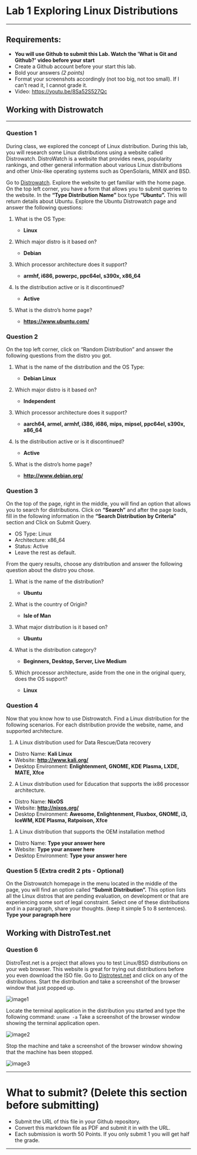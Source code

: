 # Lab 1 Exploring Linux Distributions
---
## Requirements:
* **You will use Github to submit this Lab. Watch the 'What is Git and Github?' video before your start**
* Create a Github account before your start this lab.
* Bold your answers *(2 points)*
* Format your screenshots accordingly (not too big, not too small). If I can’t read it, I cannot grade it.
* Video: https://youtu.be/8Sa52S527Qc


## Working with Distrowatch
---
### Question 1
During class, we explored the concept of Linux distribution. During this lab, you will research some Linux distributions using a website called Distrowatch. DistroWatch is a website that provides news, popularity rankings, and other general information about various Linux distributions and other Unix-like operating systems such as OpenSolaris, MINIX and BSD. 

Go to [Distrowatch](https://distrowatch.com/). Explore the website to get familiar with the home page. On the top left corner, you have a form that allows you to submit queries to the website. In the **“Type Distribution Name”** box type **“Ubuntu”.**  This will return details about Ubuntu. Explore the Ubuntu Distrowatch page and answer the following questions:

1. What is the OS Type: 
   * **Linux**

2. Which major distro is it based on?  
   * **Debian**
   
3. Which processor architecture does it support?  
   * **armhf, i686, powerpc, ppc64el, s390x, x86_64**

4. Is the distribution active or is it discontinued?  
   * **Active**

5. What is the distro’s home page?  
   * **https://www.ubuntu.com/**

### Question 2
On the top left corner, click on “Random Distribution” and answer the following questions from the distro you got.
1. What is the name of the distribution and the OS Type: 
   * **Debian Linux**

2. Which major distro is it based on?  
   * **Independent**
   
3. Which processor architecture does it support?  
   * **aarch64, armel, armhf, i386, i686, mips, mipsel, ppc64el, s390x, x86_64**

4. Is the distribution active or is it discontinued?  
   * **Active**

5. What is the distro’s home page?  
   * **http://www.debian.org/**

### Question 3
On the top of the page, right in the middle, you will find an option that allows you to search for distributions. 
Click on **“Search”** and after the page loads, fill in the following information in the **“Search Distribution by Criteria”** section and Click on Submit Query.
* OS Type: Linux
* Architecture: x86_64
* Status: Active
* Leave the rest as default.

From the query results, choose any distribution and answer the following question about the distro you chose.

1. What is the name of the distribution? 
   * **Ubuntu**
  
2. What is the country of Origin?
   * **Isle of Man**
  
3. What major distribution is it based on?
   * **Ubuntu**

4. What is the distribution category?
   * **Beginners, Desktop, Server, Live Medium**
  
5. Which processor architecture, aside from the one in the original query, does the OS support?
   * **Linux**

### Question 4
Now that you know how to use Distrowatch. Find a Linux distribution for the following scenarios. For each distribution provide the website, name, and supported architecture.

1. A Linux distribution used for Data Rescue/Data recovery
* Distro Name: **Kali Linux**
* Website: **http://www.kali.org/**
* Desktop Environment: **Enlightenment, GNOME, KDE Plasma, LXDE, MATE, Xfce**

2. A Linux distribution used for Education that supports the ix86 processor architecture.
* Distro Name: **NixOS**
* Website: **http://nixos.org/**
* Desktop Environment: **Awesome, Enlightenment, Fluxbox, GNOME, i3, IceWM, KDE Plasma, Ratpoison, Xfce**

1. A Linux distribution that supports the OEM installation method
* Distro Name: **Type your answer here**
* Website: **Type your answer here**
* Desktop Environment: **Type your answer here**

### Question 5 (Extra credit 2 pts - Optional)
On the Distrowatch homepage in the menu located in the middle of the page, you will find an option called **“Submit Distribution”.** This option lists all the Linux distros that are pending evaluation, on development or that are experiencing some sort of legal constraint.  Select one of these distributions and in a paragraph, share your thoughts. (keep it simple 5 to 8 sentences).
**Type your paragraph here**


## Working with DistroTest.net
### Question 6
DistroTest.net is a project that allows you to test Linux/BSD distributions on your web browser. This website is great for trying out distributions before you even download the ISO file. Go to [Distrotest.net](https://distrotest.net/) and click on any of the distributions. Start the distribution and take a screenshot of the browser window that just popped up.

![image1](image1.png)

Locate the terminal application in the distribution you started and type the following command: `uname -a` Take a screenshot of the browser window showing the terminal application open.

![image2](image2.png)

Stop the machine and take a screenshot of the browser window showing that the machine has been stopped.

![image3](image3.png)


---
# What to submit? (Delete this section before submitting)
* Submit the URL of this file in your Github repository. 
* Convert this markdown file as PDF and submit it in with the URL.
* Each submission is worth 50 Points. If you only submit 1 you will get half the grade.
---